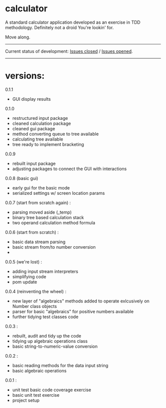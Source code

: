 # calculator

A standard calculator application developed as an exercise in TDD methodology.
Definitely not a droid You're lookin' for. 

Move along.

* * *

Current status of development: <a href = "https://github.com/vitalispopoff/calculator/issues?q=is%3Aissue+is%3Aclosed">Issues closed</a> / <a href="https://github.com/vitalispopoff/calculator/issues?q=is%3Aissue+is%3Aopen">Issues opened</a>.

* * *

# versions:

0.1.1
+ GUI display results

0.1.0
+ restructured input package
+ cleaned calculation package
+ cleaned gui package
+ method converting queue to tree available
+ calculating tree available
+ tree ready to implement bracketing
 

0.0.9
+ rebuilt input package
+ adjusting packages to connect the GUI with interactions

0.0.8 (basic gui)
+ early gui for the basic mode
+ serialized settings w/ screen location params

0.0.7 (start from scratch again) :
+ parsing moved aside (_temp)
+ binary tree based calculation stack
+ two operand calculation method formula 

0.0.6 (start from scratch) :
+ basic data stream parsing
+ basic stream from/to number conversion
+ 

0.0.5 (we're lost) :
+ adding input stream interpreters
+ simplifying code
+ pom update

0.0.4 (reinventing the wheel) :
+ new layer of "algebraics" methods added to operate exlcusively on Number class objects
+ parser for basic "algebraics" for positive numbers available
+ further tidying test classes code

0.0.3 :
+ rebuilt, audit and tidy up the code
+ tidying up algebraic operations class
+ basic string-to-numeric-value conversion

0.0.2 :
+ basic reading methods for the data input string
+ basic algebraic operations

0.0.1 :
+ unit test basic code coverage exercise
+ basic unit test exercise
+ project setup
